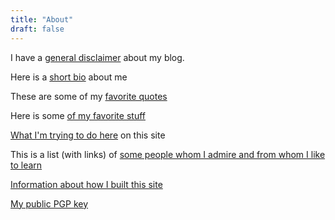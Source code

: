 ```yaml
---
title: "About"
draft: false
---
```



I have a [general disclaimer](../info/disclaimer) about my blog.

Here is a [short bio](../info/shortbio) about me

These are some of my [favorite quotes](../quotes)

Here is some [of my favorite stuff](../favoritestuff)

[What I'm trying to do here](../info/aboutthissite) on this site

This is a list (with links) of [some people whom I admire and from whom I like to learn](../info/admire)

[Information about how I built this site](../info/sitetech)

[My public PGP key](../info/pgpkey)